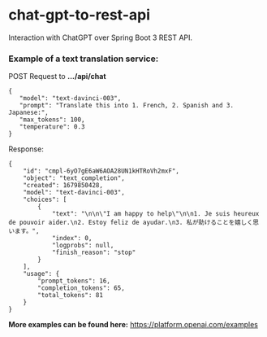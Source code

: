 # chat-gpt-to-rest-api
 Interaction with ChatGPT over Spring Boot 3 REST API.
 
 ### Example of a text translation service:
 
 POST Request to **.../api/chat**
 ```
 {
    "model": "text-davinci-003",
    "prompt": "Translate this into 1. French, 2. Spanish and 3. Japanese:",
    "max_tokens": 100,
    "temperature": 0.3
}
```

Response:
```
{
    "id": "cmpl-6yO7gE6aW6AOA28UN1kHTRoVh2mxF",
    "object": "text_completion",
    "created": 1679850428,
    "model": "text-davinci-003",
    "choices": [
        {
            "text": "\n\n\"I am happy to help\"\n\n1. Je suis heureux de pouvoir aider.\n2. Estoy feliz de ayudar.\n3. 私が助けることを嬉しく思います。",
            "index": 0,
            "logprobs": null,
            "finish_reason": "stop"
        }
    ],
    "usage": {
        "prompt_tokens": 16,
        "completion_tokens": 65,
        "total_tokens": 81
    }
}
```

 **More examples can be found here:**
 https://platform.openai.com/examples
